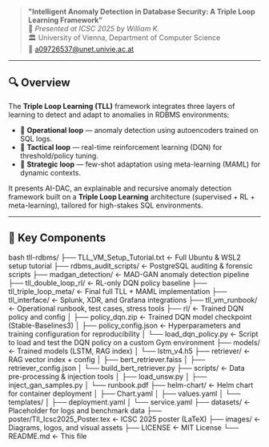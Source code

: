 > **"Intelligent Anomaly Detection in Database Security: A Triple Loop Learning Framework"**  
> 📍 *Presented at ICSC 2025 by William K.*  
> 🏛 University of Vienna, Department of Computer Science  
> 📧 a09726537@unet.univie.ac.at

---

## 🔍 Overview

The **Triple Loop Learning (TLL)** framework integrates three layers of learning to detect and adapt to anomalies in RDBMS environments:

- 🔁 **Operational loop** — anomaly detection using autoencoders trained on SQL logs.
- 🧠 **Tactical loop** — real-time reinforcement learning (DQN) for threshold/policy tuning.
- 🎯 **Strategic loop** — few-shot adaptation using meta-learning (MAML) for dynamic contexts.

It presents AI-DAC, an explainable and recursive anomaly detection framework built on a **Triple Loop Learning** architecture (supervised + RL + meta-learning), tailored for high-stakes SQL environments.

---

## 📌 Key Components
bash
tll-rdbms/
├── TLL_VM_Setup_Tutorial.txt     ← Full Ubuntu & WSL2 setup tutorial
├── rdbms_audit_scripts/          ← PostgreSQL auditing & forensic scripts
├── madgan_detection/             ← MAD-GAN anomaly detection pipeline
├── tll_double_loop_rl/           ← RL-only DQN policy baseline
├── tll_triple_loop_meta/         ← Final full TLL + MAML implementation
├── tll_interface/                ← Splunk, XDR, and Grafana integrations
├── tll_vm_runbook/               ← Operational runbook, test cases, stress tools
├── rl/                           ← Trained DQN policy and config
│   ├── policy_dqn.zip           ← Trained DQN model checkpoint (Stable-Baselines3)
│   ├── policy_config.json       ← Hyperparameters and training configuration for reproducibility
│   └── load_dqn_policy.py       ← Script to load and test the DQN policy on a custom Gym environment
├── models/                       ← Trained models (LSTM, RAG index)
│   └── lstm_v4.h5
├── retriever/                    ← RAG vector index + config
│   ├── bert_retriever.faiss
│   ├── retriever_config.json
│   └── build_bert_retriever.py
├── scripts/                      ← Data pre-processing & injection tools
│   ├── load_unsw.py
│   ├── inject_gan_samples.py
│   └── runbook.pdf
├── helm-chart/                   ← Helm chart for container deployment
│   ├── Chart.yaml
│   ├── values.yaml
│   └── templates/
│       ├── deployment.yaml
│       └── service.yaml
├── datasets/                     ← Placeholder for logs and benchmark data
├── poster/Tll_Icsc2025_Poster.tex ← ICSC 2025 poster (LaTeX)
├── images/                       ← Diagrams, logos, and visual assets
├── LICENSE                       ← MIT License
└── README.md                     ← This file

